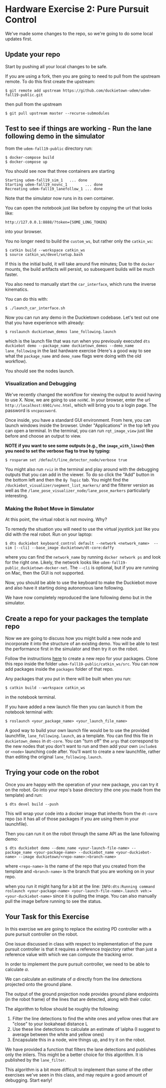# Hardware Exercise 2: Pure Pursuit Control

We've made some changes to the repo, so we're going to do some local updates first. 


## Update your repo

Start by pushing all your local changes to be safe. 

If you are using a fork, then you are going to need to pull from the upstream remote. To do this first create the upstream:

    $ git remote add upstream https://github.com/duckietown-udem/udem-fall19-public.git

then pull from the upstream

    $ git pull upstream master --recurse-submodules
    


## Test to see if things are working - Run the lane following demo in the simulator

from the `udem-fall19-public` directory run:

    $ docker-compose build
    $ docker-compose up
    
You should see now that three containers are starting

```
Starting udem-fall19_sim_1   ... done
Starting udem-fall19_novnc_1        ... done
Recreating udem-fall19_lanefollow_1 ... done
```

Note that the simulator now runs in its own container. 

You can open the notebook just like before by copying the url that looks like:

    http://127.0.0.1:8888/?token={SOME_LONG_TOKEN}

into your browser. 

You no longer need to build the `custom_ws`, but rather only the `catkin_ws`:

    $ catkin build --workspace catkin_ws
    $ source catkin_ws/devel/setup.bash
    
If this is the initial build, it will take around five minutes; Due to the `docker` mounts, the build artifacts will persist, so subsequent builds will be much faster.

You also need to manually start the `car_interface`, which runs the inverse kinematics.

You can do this with:

    $ ./launch_car_interface.sh

Now you can run any demo in the Duckietown codebase. Let's test out one that you have experience with already:

    $ roslaunch duckietown_demos lane_following.launch

which is the launch file that was run when you previously executed `dts duckiebot demo --package_name duckietown_demos --demo_name lane_following` in the last hardware exercise (Here's a good way to see what the `package_name` and `demo_name` flags were doing with the old workflow).

You should see the nodes launch. 

### Visualization and Debugging

We've recently changed the workflow for viewing the output to avoid having to use X. Now, we are going to use `noVNC`. In your browser, enter the url `http://localhost:6901/vnc.html`, which will bring you to a login page. The password is `vncpassword`. 

Once inside, you have a standard GUI environment. From here, you can launch windows inside the browser. Under "Applications" in the top left you can open a terminal. In the terminal, you can run `rqt_image_view` just like before and choose an output to view. 

**NOTE if you want to see some outputs (e.g., the `image_with_lines`) then you need to set the verbose flag to true by typing:** 

    $ rosparam set /default/line_detector_node/verbose true


You might also run `rviz` in the terminal and play around with the debugging outputs that you can add in the viewer. To do so click the "Add" button in the bottom left and then the `By Topic` tab. You might find the `/duckiebot_visualizer/segment_list_markers/` and the filterer version as well as the `/lane_pose_visualizer_node/lane_pose_markers` particularly interesting.

### Making the Robot Move in Simulator

At this point, the virtual robot is not moving. Why?

To remedy the situation you will need to use the virtual joystick just like you did with the real robot. Run on your laptop:

    $ dts duckiebot keyboard_control default --network <network_name>  --sim [--cli] --base_image duckietown/dt-core:daffy
    
where you can find the `network_name` by running `docker network ps` and look for the right one. Likely, the network looks like `udem-fall19-public_duckietown-docker-net`. The `--cli` is optional, but if you are running on Mac, then the GUI is not supported. 

Now, you should be able to use the keyboard to make the Duckiebot move and also have it starting doing autonomous lane following. 

We have now completely reproduced the lane following demo but in the simulator. 


## Create a repo for your packages the template repo

Now we are going to discuss how you might build a new node and incorporate it into the structure of an existing demo. You will be able to test the performance first in the simulator and then try it on the robot. 

Follow the instructions [here](https://github.com/duckietown/template-ros-core) to create a new repo for your packages. Clone this repo inside the folder `udem-fall19-public/catkin_ws/src`. You can now add packages inside the `packages` folder of that repo. 

Any packages that you put in there will be built when you run:

    $ catkin build --workspace catkin_ws

in the notebook terminal. 

If you have added a new launch file then you can launch it from the notebook terminal with:

    $ roslaunch <your_package_name> <your_launch_file_name>


A good way to build your own launch file would be to use the provided launchfile, `lane_following.launch`, as a template. You can find this file in `duckietown_demos` in `dt-core`. You can "turn off" the `args` that correspond to the new nodes that you don't want to run and then add your own `include`s or `<node>` launching code after. You'll want to create a new launchfile, rather than editing the original `lane_following.launch`. 

## Trying your code on the robot

Once you are happy with the operation of your new package, you can try it on the robot. Go into your repo's base directory (the one you made from the template) and run:

    $ dts devel build --push

This will wrap your code into a docker image that inherits from the `dt-core` repo (so it has all of those packages if you are using them in your launchfile).

Then you can run it on the robot through the same API as the lane following demo:

    $ dts duckiebot demo --demo_name <your-launch-file-name> --package_name <your-package-name> --duckiebot_name <your-duckiebot-name> --image duckietown/<repo-name>:<branch-name>
    
where `<repo-name>` is the name of the repo that you created from the template and `<branch-name>` is the branch that you are working on in your repo. 

when you run it might hang for a bit at the line: ```INFO:dts:Running command roslaunch <your-package-name> <your-launch-file-name>.launch veh:=<your-duckiebot-name>``` since it is pulling the image. You can also manually pull the image before running to see the status. 



## Your Task for this Exercise


In this exercise we are going to replace the existing PD controller with a pure pursuit controller on the robot. 

One issue discussed in class with respect to implementation of the pure pursuit controller is that it requires a reference _trajectory_ rather than just a reference value with which we can compute the tracking error. 

In order to implement the pure pursuit controller, we need to be able to calculate $\alpha$. 

We can calculate an esitimate of $\alpha$ directly from the line detections projected onto the ground plane. 

The output of the ground projection node provides ground plane endpoints (in the robot frame) of the lines that are detected, along with their color. 

The algorithm to follow should be roughly the following:

 1. Filter the line detections to find the white ones and yellow ones that are "close" to your lookahead distance L
 2. Use these line detections to calculate an estimate of \alpha (I suggest to average between the white and yellow ones)
 3. Encapsulate this in a node, wire things up,  and try it on the robot. 

We have provided a function that filters the lane detections and publishes only the inliers. This might be a better choice for this algorithm. It is published by the `lane_filter`. 

This algorithm is a bit more difficult to implement than some of the other exercises we've seen in this class, and may require a good amount of debugging. Start early!


